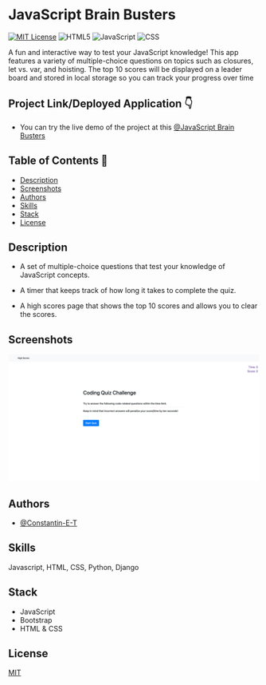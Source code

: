 # JavaScript Brain Busters

[![MIT License](https://img.shields.io/badge/License-MIT-green.svg)](https://choosealicense.com/licenses/mit/)
![HTML5](https://img.shields.io/badge/HTML5-32.4%25-orange)
![JavaScript](https://img.shields.io/badge/JavaScript-59.7.5%25-Green)
![CSS](https://img.shields.io/badge/CSS-7.9.6%25-blueviolet)

A fun and interactive way to test your JavaScript knowledge! This app features a variety of multiple-choice questions on topics such as closures, let vs. var, and hoisting. The top 10 scores will be displayed on a leader board and stored in local storage so you can track your progress over time

## Project Link/Deployed Application 👇

* You can try the live demo of the project at this [@JavaScript Brain Busters](https://constantin-e-t.github.io/JavaScript-Brain-Busters/)

## Table of Contents 🔗

* [Description](#description)
* [Screenshots](#screenshots)
* [Authors](#authors)
* [Skills](#skills)
* [Stack](#stack)
* [License](#license)

## Description

* A set of multiple-choice questions that test your knowledge of JavaScript concepts.

* A timer that keeps track of how long it takes to complete the quiz.

* A high scores page that shows the top 10 scores and allows you to clear the scores.

## Screenshots

![App Screenshot](./assets/images/JavaScript-Brain-Busters.png)

## Authors

* [@Constantin-E-T](https://github.com/Constantin-E-T/)

## Skills

Javascript, HTML, CSS, Python, Django

## Stack

* JavaScript
* Bootstrap
* HTML & CSS

## License

[MIT](https://choosealicense.com/licenses/mit/)